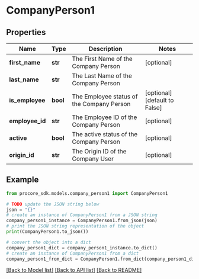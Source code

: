 # CompanyPerson1


## Properties

Name | Type | Description | Notes
------------ | ------------- | ------------- | -------------
**first_name** | **str** | The First Name of the Company Person | [optional] 
**last_name** | **str** | The Last Name of the Company Person | 
**is_employee** | **bool** | The Employee status of the Company Person | [optional] [default to False]
**employee_id** | **str** | The Employee ID of the Company Person | [optional] 
**active** | **bool** | The active status of the Company Person | [optional] 
**origin_id** | **str** | The Origin ID of the Company User | [optional] 

## Example

```python
from procore_sdk.models.company_person1 import CompanyPerson1

# TODO update the JSON string below
json = "{}"
# create an instance of CompanyPerson1 from a JSON string
company_person1_instance = CompanyPerson1.from_json(json)
# print the JSON string representation of the object
print(CompanyPerson1.to_json())

# convert the object into a dict
company_person1_dict = company_person1_instance.to_dict()
# create an instance of CompanyPerson1 from a dict
company_person1_from_dict = CompanyPerson1.from_dict(company_person1_dict)
```
[[Back to Model list]](../README.md#documentation-for-models) [[Back to API list]](../README.md#documentation-for-api-endpoints) [[Back to README]](../README.md)


